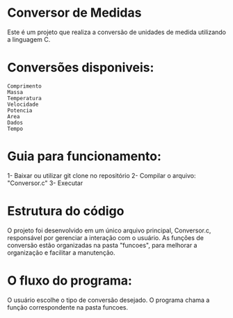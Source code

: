 # Conversor de Medidas

Este é um projeto que realiza a conversão de unidades de medida utilizando a linguagem C.

# Conversões disponiveis:
    Comprimento
    Massa
    Temperatura
    Velocidade
    Potencia
    Area
    Dados
    Tempo

# Guia para funcionamento:
  1- Baixar ou utilizar git clone no repositório
  2- Compilar o arquivo: "Conversor.c"
  3- Executar

# Estrutura do código

O projeto foi desenvolvido em um único arquivo principal, Conversor.c, responsável por gerenciar a interação com o usuário.
As funções de conversão estão organizadas na pasta "funcoes", para melhorar a organização e facilitar a manutenção.

# O fluxo do programa:
  O usuário escolhe o tipo de conversão desejado.
  O programa chama a função correspondente na pasta funcoes.
